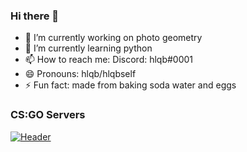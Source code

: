 ### Hi there 👋
- 🔭 I’m currently working on photo geometry
- 🌱 I’m currently learning python
- 📫 How to reach me: Discord: hlqb#0001
- 😄 Pronouns: hlqb/hlqbself
- ⚡ Fun fact: made from baking soda water and eggs
### CS:GO Servers
[![Header](https://user-images.githubusercontent.com/38434900/155959125-9f6781d6-5a8b-45eb-9b3c-407bb618cf6c.png "Header")](https://clarityeu.com/)

